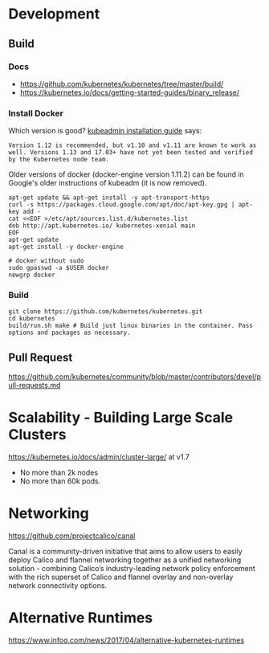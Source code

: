 # Development
## Build
### Docs
* https://github.com/kubernetes/kubernetes/tree/master/build/
* https://kubernetes.io/docs/getting-started-guides/binary_release/

### Install Docker
Which version is good? [kubeadmin installation guide](https://kubernetes.io/docs/setup/independent/install-kubeadm/#installing-kubectl) says:
```
Version 1.12 is recommended, but v1.10 and v1.11 are known to work as well. Versions 1.13 and 17.03+ have not yet been tested and verified by the Kubernetes node team.
```

Older versions of docker (docker-engine version 1.11.2) can be found in Google's older instructions of kubeadm (it is now removed).
```
apt-get update && apt-get install -y apt-transport-https
curl -s https://packages.cloud.google.com/apt/doc/apt-key.gpg | apt-key add -
cat <<EOF >/etc/apt/sources.list.d/kubernetes.list
deb http://apt.kubernetes.io/ kubernetes-xenial main
EOF
apt-get update
apt-get install -y docker-engine

# docker without sudo
sudo gpasswd -a $USER docker
newgrp docker
```

### Build
```
git clone https://github.com/kubernetes/kubernetes.git
cd kubernetes
build/run.sh make # Build just linux binaries in the container. Pass options and packages as necessary.
```

## Pull Request
https://github.com/kubernetes/community/blob/master/contributors/devel/pull-requests.md


# Scalability - Building Large Scale Clusters
https://kubernetes.io/docs/admin/cluster-large/ at v1.7
* No more than 2k nodes
* No more than 60k pods.

# Networking

https://github.com/projectcalico/canal

Canal is a community-driven initiative that aims to allow users to easily deploy Calico and flannel networking together as a unified networking solution - combining Calico’s industry-leading network policy enforcement with the rich superset of Calico and flannel overlay and non-overlay network connectivity options.

# Alternative Runtimes
https://www.infoq.com/news/2017/04/alternative-kubernetes-runtimes
